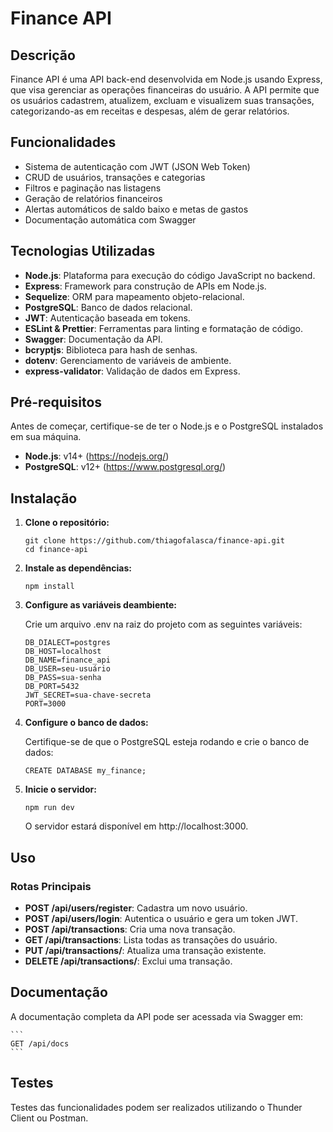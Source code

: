 # Finance API

## Descrição

Finance API é uma API back-end desenvolvida em Node.js usando Express, que visa gerenciar as operações financeiras do usuário. A API permite que os usuários cadastrem, atualizem, excluam e visualizem suas transações, categorizando-as em receitas e despesas, além de gerar relatórios.

## Funcionalidades

- Sistema de autenticação com JWT (JSON Web Token)
- CRUD de usuários, transações e categorias
- Filtros e paginação nas listagens
- Geração de relatórios financeiros
- Alertas automáticos de saldo baixo e metas de gastos
- Documentação automática com Swagger

## Tecnologias Utilizadas

- **Node.js**: Plataforma para execução do código JavaScript no backend.
- **Express**: Framework para construção de APIs em Node.js.
- **Sequelize**: ORM para mapeamento objeto-relacional.
- **PostgreSQL**: Banco de dados relacional.
- **JWT**: Autenticação baseada em tokens.
- **ESLint & Prettier**: Ferramentas para linting e formatação de código.
- **Swagger**: Documentação da API.
- **bcryptjs**: Biblioteca para hash de senhas.
- **dotenv**: Gerenciamento de variáveis de ambiente.
- **express-validator**: Validação de dados em Express.

## Pré-requisitos

Antes de começar, certifique-se de ter o Node.js e o PostgreSQL instalados em sua máquina.

- **Node.js**: v14+ (https://nodejs.org/)
- **PostgreSQL**: v12+ (https://www.postgresql.org/)

## Instalação

1. **Clone o repositório:**

   ```
   git clone https://github.com/thiagofalasca/finance-api.git
   cd finance-api
   ```

2. **Instale as dependências:**

    ```
    npm install
    ```

3. **Configure as variáveis deambiente:**

    Crie um arquivo .env na raiz do projeto com as seguintes variáveis:

    ```
    DB_DIALECT=postgres
    DB_HOST=localhost
    DB_NAME=finance_api
    DB_USER=seu-usuário
    DB_PASS=sua-senha
    DB_PORT=5432
    JWT_SECRET=sua-chave-secreta
    PORT=3000
    ```

4. **Configure o banco de dados:**

    Certifique-se de que o PostgreSQL esteja rodando e crie o banco de dados:

    ```
    CREATE DATABASE my_finance;
    ```

5. **Inicie o servidor:**

    ```
    npm run dev
    ```

    O servidor estará disponível em http://localhost:3000.

## Uso

### Rotas Principais

- **POST /api/users/register**: Cadastra um novo usuário.
- **POST /api/users/login**: Autentica o usuário e gera um token JWT.
- **POST /api/transactions**: Cria uma nova transação.
- **GET /api/transactions**: Lista todas as transações do usuário.
- **PUT /api/transactions/**: Atualiza uma transação existente.
- **DELETE /api/transactions/**: Exclui uma transação.

## Documentação

A documentação completa da API pode ser acessada via Swagger em:

    ```
    GET /api/docs
    ```

## Testes

Testes das funcionalidades podem ser realizados utilizando o Thunder Client ou Postman.